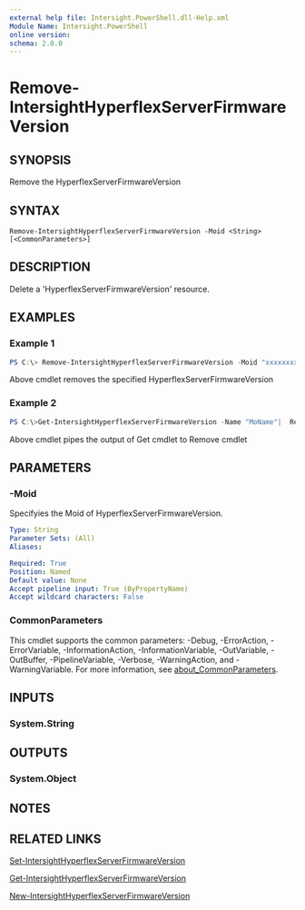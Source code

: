 ```yaml
---
external help file: Intersight.PowerShell.dll-Help.xml
Module Name: Intersight.PowerShell
online version:
schema: 2.0.0
---
```


# Remove-IntersightHyperflexServerFirmwareVersion

## SYNOPSIS
Remove the HyperflexServerFirmwareVersion

## SYNTAX

```
Remove-IntersightHyperflexServerFirmwareVersion -Moid <String> [<CommonParameters>]
```

## DESCRIPTION
Delete a &apos;HyperflexServerFirmwareVersion&apos; resource.

## EXAMPLES

### Example 1
```powershell
PS C:\> Remove-IntersightHyperflexServerFirmwareVersion -Moid "xxxxxxxxxxxxxxxxxxxxxxxxxxx"
```
Above cmdlet removes the specified HyperflexServerFirmwareVersion 

### Example 2
```powershell
PS C:\>Get-IntersightHyperflexServerFirmwareVersion -Name "MoName"|  Remove-IntersightHyperflexServerFirmwareVersion
```
Above cmdlet pipes the output of Get cmdlet to Remove cmdlet

## PARAMETERS

### -Moid
Specifyies the Moid of HyperflexServerFirmwareVersion.

```yaml
Type: String
Parameter Sets: (All)
Aliases:

Required: True
Position: Named
Default value: None
Accept pipeline input: True (ByPropertyName)
Accept wildcard characters: False
```

### CommonParameters
This cmdlet supports the common parameters: -Debug, -ErrorAction, -ErrorVariable, -InformationAction, -InformationVariable, -OutVariable, -OutBuffer, -PipelineVariable, -Verbose, -WarningAction, and -WarningVariable. For more information, see [about_CommonParameters](http://go.microsoft.com/fwlink/?LinkID=113216).

## INPUTS

### System.String

## OUTPUTS

### System.Object
## NOTES

## RELATED LINKS

[Set-IntersightHyperflexServerFirmwareVersion](./Set-IntersightHyperflexServerFirmwareVersion.md)

[Get-IntersightHyperflexServerFirmwareVersion](./Get-IntersightHyperflexServerFirmwareVersion.md)

[New-IntersightHyperflexServerFirmwareVersion](./New-IntersightHyperflexServerFirmwareVersion.md)

